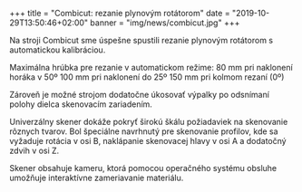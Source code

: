 +++
title = "Combicut: rezanie plynovým rotátorom"
date = "2019-10-29T13:50:46+02:00"
banner = "img/news/combicut.jpg"
+++

Na stroji Combicut sme úspešne spustili rezanie plynovým rotátorom s automatickou
kalibráciou.
<!--more-->
Maximálna hrúbka pre rezanie v automatickom režime:
80 mm pri naklonení horáka v 50º
100 mm pri naklonení do 25º
150 mm pri kolmom rezaní (0º)

Zároveň je možné strojom dodatočne úkosovať výpalky po odsnímaní polohy dielca skenovacím zariadením.

Univerzálny skener dokáže pokryť širokú škálu požiadaviek na skenovanie rôznych tvarov.
Bol špeciálne navrhnutý pre skenovanie profilov, kde sa vyžaduje rotácia v osi B, naklápanie skenovacej hlavy v osi A a dodatočný zdvih v osi Z.

Skener obsahuje kameru, ktorá pomocou operačného systému obsluhe umožňuje interaktívne zameriavanie materiálu.
